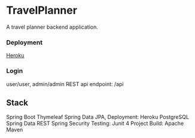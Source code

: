 # TravelPlanner
A travel planner backend application.

### Deployment
[Heroku](https://travel-planner-backend-app.herokuapp.com/login)

### Login 
user/user, admin/admin
REST api endpoint: /api

## Stack
Spring Boot
Thymeleaf
Spring Data JPA, Deployment: Heroku PostgreSQL
Spring Data REST
Spring Security
Testing: Junit 4
Project Build: Apache Maven
